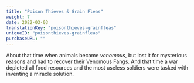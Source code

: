 ```yaml
---
title: "Poison Thieves & Grain Fleas"
weight: 7
date: 2022-03-03
translationKey: "poisonthieves-grainfleas"
uniqueID: "poisonthieves-grainfleas"
purchaseURL: ""
---
```


About that time when animals became _venomous_, but lost it for mysterious reasons and had to recover their Venomous Fangs. And that time a war depleted all food resources and the most useless soldiers were tasked with inventing a miracle solution.
